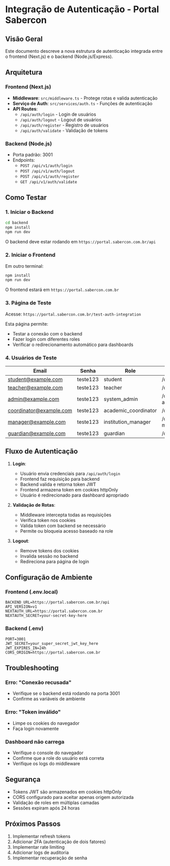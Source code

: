 # Integração de Autenticação - Portal Sabercon

## Visão Geral

Este documento descreve a nova estrutura de autenticação integrada entre o frontend (Next.js) e o backend (Node.js/Express).

## Arquitetura

### Frontend (Next.js)
- **Middleware**: `src/middleware.ts` - Protege rotas e valida autenticação
- **Serviço de Auth**: `src/services/auth.ts` - Funções de autenticação
- **API Routes**: 
  - `/api/auth/login` - Login de usuários
  - `/api/auth/logout` - Logout de usuários
  - `/api/auth/register` - Registro de usuários
  - `/api/auth/validate` - Validação de tokens

### Backend (Node.js)
- Porta padrão: 3001
- Endpoints:
  - `POST /api/v1/auth/login`
  - `POST /api/v1/auth/logout`
  - `POST /api/v1/auth/register`
  - `GET /api/v1/auth/validate`

## Como Testar

### 1. Iniciar o Backend

```bash
cd backend
npm install
npm run dev
```

O backend deve estar rodando em `https://portal.sabercon.com.br/api`

### 2. Iniciar o Frontend

Em outro terminal:

```bash
npm install
npm run dev
```

O frontend estará em `https://portal.sabercon.com.br`

### 3. Página de Teste

Acesse: `https://portal.sabercon.com.br/test-auth-integration`

Esta página permite:
- Testar a conexão com o backend
- Fazer login com diferentes roles
- Verificar o redirecionamento automático para dashboards

### 4. Usuários de Teste

| Email | Senha | Role | Dashboard |
|-------|-------|------|-----------|
| student@example.com | teste123 | student | /dashboard/student |
| teacher@example.com | teste123 | teacher | /dashboard/teacher |
| admin@example.com | teste123 | system_admin | /dashboard/system-admin |
| coordinator@example.com | teste123 | academic_coordinator | /dashboard/coordinator |
| manager@example.com | teste123 | institution_manager | /dashboard/institution-manager |
| guardian@example.com | teste123 | guardian | /dashboard/guardian |

## Fluxo de Autenticação

1. **Login**:
   - Usuário envia credenciais para `/api/auth/login`
   - Frontend faz requisição para backend
   - Backend valida e retorna token JWT
   - Frontend armazena token em cookies httpOnly
   - Usuário é redirecionado para dashboard apropriado

2. **Validação de Rotas**:
   - Middleware intercepta todas as requisições
   - Verifica token nos cookies
   - Valida token com backend se necessário
   - Permite ou bloqueia acesso baseado na role

3. **Logout**:
   - Remove tokens dos cookies
   - Invalida sessão no backend
   - Redireciona para página de login

## Configuração de Ambiente

### Frontend (.env.local)
```env
BACKEND_URL=https://portal.sabercon.com.br/api
API_VERSION=v1
NEXTAUTH_URL=https://portal.sabercon.com.br
NEXTAUTH_SECRET=your-secret-key-here
```

### Backend (.env)
```env
PORT=3001
JWT_SECRET=your_super_secret_jwt_key_here
JWT_EXPIRES_IN=24h
CORS_ORIGIN=https://portal.sabercon.com.br
```

## Troubleshooting

### Erro: "Conexão recusada"
- Verifique se o backend está rodando na porta 3001
- Confirme as variáveis de ambiente

### Erro: "Token inválido"
- Limpe os cookies do navegador
- Faça login novamente

### Dashboard não carrega
- Verifique o console do navegador
- Confirme que a role do usuário está correta
- Verifique os logs do middleware

## Segurança

- Tokens JWT são armazenados em cookies httpOnly
- CORS configurado para aceitar apenas origem autorizada
- Validação de roles em múltiplas camadas
- Sessões expiram após 24 horas

## Próximos Passos

1. Implementar refresh tokens
2. Adicionar 2FA (autenticação de dois fatores)
3. Implementar rate limiting
4. Adicionar logs de auditoria
5. Implementar recuperação de senha